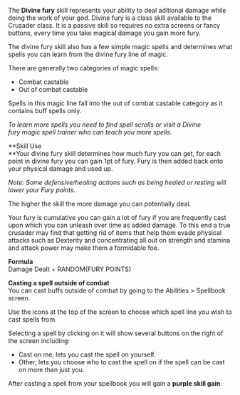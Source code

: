 The **Divine fury** skill represents your ability to deal aditional damage while doing the work of your god. Divine fury is a class skill available to the Crusader class. It is a passive skill so requires no extra screens or fancy buttons, every time you take magical damage you gain more fury.

The divine fury skill also has a few simple magic spells and determines what spells you can learn from the divine fury line of magic.

There are generally two categories of magic spells:

*   Combat castable
*   Out of combat castable

Spells in this magic line fall into the out of combat castable category as it contains buff spells only.

_To learn more spells you need to find spell scrolls or visit a Divine fury magic spell trainer who can teach you more spells._

**Skill Use  
**Your divine fury skill determines how much fury you can get, for each point in divine fury you can gain 1pt of fury. Fury is then added back onto your physical damage and used up.  
  
_Note: Some defensive/healing actions such as being healed or resting will lower your Fury points._  
  
The higher the skill the more damage you can potentially deal.

Your fury is cumulative you can gain a lot of fury if you are frequently cast upon which you can unleash over time as added damage. To this end a true crusader may find that getting rid of items that help them evade physical attacks such as Dexterity and concentrating all out on strength and stamina and attack power may make them a formidable foe.  
  
**Formula**  
Damage Dealt + RANDOM(FURY POINTS)

**Casting a spell outside of combat**  
You can cast buffs outside of combat by going to the Abilities > Spellbook screen.

Use the icons at the top of the screen to choose which spell line you wish to cast spells from. 

Selecting a spell by clicking on it will show several buttons on the right of the screen including:

*   Cast on me, lets you cast the spell on yourself.
*   Other, lets you choose who to cast the spell on if the spell can be cast on more than just you.

After casting a spell from your spellbook you will gain a **purple skill gain**.